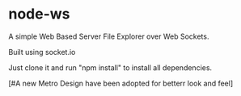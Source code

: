 # node-ws

A simple Web Based Server File Explorer over Web Sockets.

Built using socket.io

Just clone it and run "npm install" to install all dependencies.

[#A new Metro Design have been adopted for betterr look and feel]
